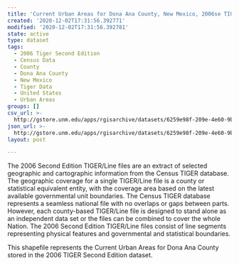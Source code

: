 ```yaml
---
title: 'Current Urban Areas for Dona Ana County, New Mexico, 2006se TIGER'
created: '2020-12-02T17:31:56.392771'
modified: '2020-12-02T17:31:56.392781'
state: active
type: dataset
tags:
  - 2006 Tiger Second Edition
  - Census Data
  - County
  - Dona Ana County
  - New Mexico
  - Tiger Data
  - United States
  - Urban Areas
groups: []
csv_url: >-
  http://gstore.unm.edu/apps/rgisarchive/datasets/6259e98f-209e-4e60-9b4d-b64bbb906a56/tgr2006se_dona_urbcu.derived.csv
json_url: >-
  http://gstore.unm.edu/apps/rgisarchive/datasets/6259e98f-209e-4e60-9b4d-b64bbb906a56/tgr2006se_dona_urbcu.derived.json
layout: post

---
```

The 2006 Second Edition TIGER/Line files are an extract of selected geographic and cartographic information from the Census TIGER database.  The geographic coverage for a single TIGER/Line file is a county or statistical equivalent entity, with the coverage area based on the latest available governmental unit boundaries. The Census TIGER database represents a seamless national file with no overlaps or gaps between parts.  However, each county-based TIGER/Line file is designed to stand alone as an independent data set or the files can be combined to cover the whole Nation.  The 2006 Second Edition  TIGER/Line files consist of line segments representing physical features and governmental and statistical boundaries.  

This shapefile represents the Current Urban Areas for Dona Ana County stored in the 2006 TIGER Second Edition dataset.
